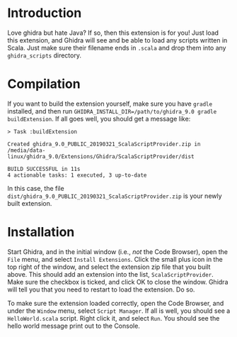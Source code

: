 # Introduction #

Love ghidra but hate Java?  If so, then this extension is for you!
Just load this extension, and Ghidra will see and be able to load any
scripts written in Scala.  Just make sure their filename ends in
`.scala` and drop them into any `ghidra_scripts` directory.

# Compilation #

If you want to build the extension yourself, make sure you have
`gradle` installed, and then run
`GHIDRA_INSTALL_DIR=/path/to/ghidra_9.0 gradle buildExtension`.  If
all goes well, you should get a message like:

```
> Task :buildExtension

Created ghidra_9.0_PUBLIC_20190321_ScalaScriptProvider.zip in /media/data-linux/ghidra_9.0/Extensions/Ghidra/ScalaScriptProvider/dist

BUILD SUCCESSFUL in 11s
4 actionable tasks: 1 executed, 3 up-to-date
```

In this case, the file
`dist/ghidra_9.0_PUBLIC_20190321_ScalaScriptProvider.zip` is your
newly built extension.

# Installation #

Start Ghidra, and in the initial window (i.e., _not_ the Code
Browser), open the `File` menu, and select `Install Extensions`.
Click the small plus icon in the top right of the window, and select
the extension zip file that you built above.  This should add an
extension into the list, `ScalaScriptProvider`.  Make sure the
checkbox is ticked, and click OK to close the window.  Ghidra will
tell you that you need to restart to load the extension.  Do so.

To make sure the extension loaded correctly, open the Code Browser,
and under the `Window` menu, select `Script Manager`.  If all is well,
you should see a `HelloWorld.scala` script.  Right click it, and
select `Run`.  You should see the hello world message print out to the
Console.
